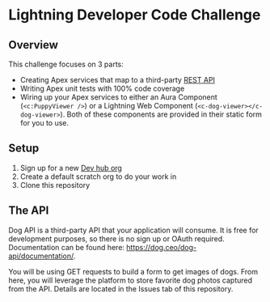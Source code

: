 # Lightning Developer Code Challenge

## Overview
This challenge focuses on 3 parts:

* Creating Apex services that map to a third-party [REST API](https://dog.ceo/dog-api/)
* Writing Apex unit tests with 100% code coverage
* Wiring up your Apex services to either an Aura Component (`<c:PuppyViewer />`) or a Lightning Web Component (`<c-dog-viewer></c-dog-viewer>`). Both of these components are provided in their static form for you to use.

## Setup
1. Sign up for a new [Dev hub org](https://developer.salesforce.com/promotions/orgs/dx-signup)
2. Create a default scratch org to do your work in
3. Clone this repository

## The API
Dog API is a third-party API that your application will consume. It is free for development purposes, so there is no sign up or OAuth required. Documentation can be found here: https://dog.ceo/dog-api/documentation/.

You will be using GET requests to build a form to get images of dogs. From here, you will leverage the platform to store favorite dog photos captured from the API. Details are located in the Issues tab of this repository.
